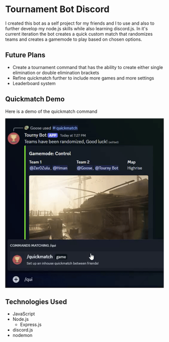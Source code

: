 # Tournament Bot Discord
I created this bot as a self project for my friends and I to use and also to further develop my node.js skills while also learning discord.js. In it's current iteration the bot creates a quick custom match that randomizes teams and creates a gamemode to play based on chosen options.
## Future Plans
* Create a tournament command that has the ability to create either single elimination or double elimination brackets
* Refine quickmatch further to include more games and more settings
* Leaderboard system
## Quickmatch Demo
Here is a demo of the quickmatch command

![Quickmatch Demo](demo/quickmatch_demo.gif)

## Technologies Used
* JavaScript
* Node.js
  + Express.js
* discord.js
* nodemon
